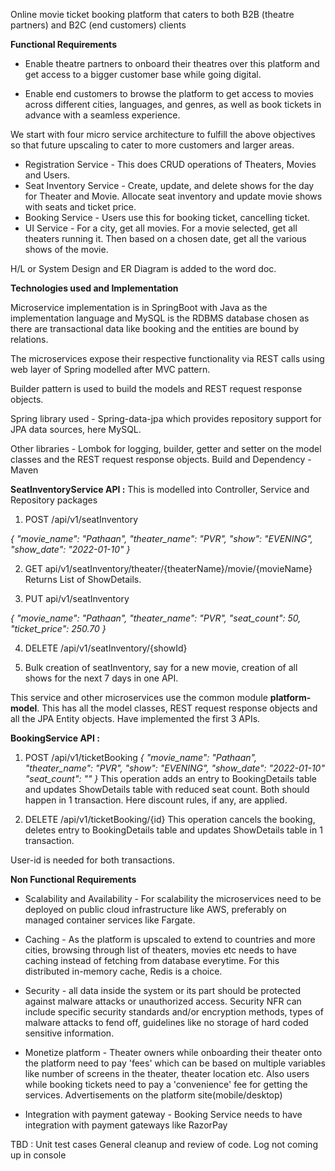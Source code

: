 Online movie ticket booking platform that caters to both B2B (theatre partners) and B2C (end customers) clients

**Functional Requirements**

- Enable theatre partners to onboard their theatres over this platform and get access to a bigger customer base while going digital. 
 
- Enable end customers to browse the platform to get access to movies across different cities, languages, and genres, as well as book tickets in advance with a seamless experience.

We start with four micro service architecture to fulfill the above objectives so that future upscaling to cater to more customers and larger areas.
- Registration Service - This does CRUD operations of Theaters, Movies and Users.
- Seat Inventory Service - Create, update, and delete shows for the day for Theater and Movie. Allocate seat inventory and update movie shows with seats and ticket price.
- Booking Service - Users use this for booking ticket, cancelling ticket.
- UI Service - For a city, get all movies. For a movie selected, get all theaters running it. Then based on a chosen date, get all the various shows of the movie.

H/L or System Design and ER Diagram is added to the word doc.

**Technologies used and Implementation**

Microservice implementation is in SpringBoot with Java as the implementation language and MySQL is the RDBMS database chosen as there are transactional data like booking and the entities are bound by relations.

The microservices expose their respective functionality via REST calls using web layer of Spring modelled after MVC pattern.

Builder pattern is used to build the models and REST request response objects.

Spring library used - Spring-data-jpa which provides repository support for JPA data sources, here MySQL.

Other libraries - Lombok for logging, builder, getter and setter on the model classes and the REST request response objects.
Build and Dependency - Maven

**SeatInventoryService API :**
This is modelled into Controller, Service and Repository packages

1. POST /api/v1/seatInventory

*{
    "movie_name": "Pathaan",
    "theater_name": "PVR",
    "show": "EVENING",
    "show_date": "2022-01-10"
}*

2. GET api/v1/seatInventory/theater/{theaterName}/movie/{movieName}
Returns List of ShowDetails.

3. PUT api/v1/seatInventory

*{
    "movie_name": "Pathaan",
    "theater_name": "PVR",
    "seat_count": 50,
    "ticket_price": 250.70
}*

4. DELETE /api/v1/seatInventory/{showId}

5. Bulk creation of seatInventory, say for a new movie, creation of all shows for the next 7 days in one API.

This service and other microservices use the common module **platform-model**. This has all the model classes, REST request response objects and all the
JPA Entity objects.
Have implemented the first 3 APIs.


**BookingService API :**
1. POST /api/v1/ticketBooking
*{
    "movie_name": "Pathaan",
    "theater_name": "PVR",
    "show": "EVENING",
    "show_date": "2022-01-10"
    "seat_count": ""
}*
This operation adds an entry to BookingDetails table and updates ShowDetails table with reduced seat count.
Both should happen in 1 transaction. Here discount rules, if any, are applied.

2. DELETE /api/v1/ticketBooking/{id}
This operation cancels the booking, deletes entry to BookingDetails table and updates ShowDetails table in 1 transaction.

User-id is needed for both transactions. 

**Non Functional Requirements**
- Scalability and Availability - For scalability the microservices need to be deployed on public cloud 
infrastructure like AWS, preferably on managed container services like Fargate.

- Caching - As the platform is upscaled to extend to countries and more cities, browsing through list of 
theaters, movies etc needs to have caching instead of fetching from database everytime. For this distributed 
in-memory cache, Redis is a choice.

- Security -  all data inside the system or its part should be protected against malware attacks or 
unauthorized access. Security NFR can include specific security standards and/or encryption
methods, types of  malware attacks to fend off, guidelines like no storage of hard coded 
sensitive information.

- Monetize platform - Theater owners while onboarding their theater onto the platform need to pay 
'fees' which can be based on multiple variables like number of screens in the theater, theater location etc.
Also users while booking tickets need to pay a 'convenience' fee for getting the services.
Advertisements on the platform site(mobile/desktop)

- Integration with payment gateway - Booking Service needs to have integration with payment gateways like RazorPay

TBD :
Unit test cases
General cleanup and review of code.
Log not coming up in console
